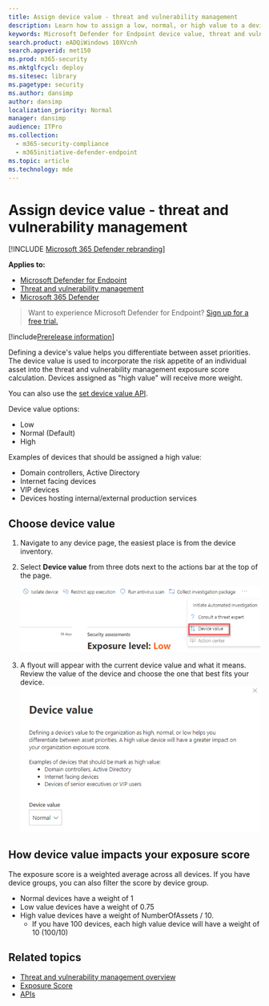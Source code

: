 ```yaml
---
title: Assign device value - threat and vulnerability management
description: Learn how to assign a low, normal, or high value to a device to help you differentiate between asset priorities.
keywords: Microsoft Defender for Endpoint device value, threat and vulnerability management device value, high value devices, device value exposure score
search.product: eADQiWindows 10XVcnh
search.appverid: met150
ms.prod: m365-security
ms.mktglfcycl: deploy
ms.sitesec: library
ms.pagetype: security
ms.author: dansimp
author: dansimp
localization_priority: Normal
manager: dansimp
audience: ITPro
ms.collection: 
  - m365-security-compliance
  - m365initiative-defender-endpoint
ms.topic: article
ms.technology: mde
---
```


# Assign device value - threat and vulnerability management

[!INCLUDE [Microsoft 365 Defender rebranding](../../includes/microsoft-defender.md)]

**Applies to:**

- [Microsoft Defender for Endpoint](https://go.microsoft.com/fwlink/?linkid=2154037)
- [Threat and vulnerability management](next-gen-threat-and-vuln-mgt.md)
- [Microsoft 365 Defender](https://go.microsoft.com/fwlink/?linkid=2118804)

> Want to experience Microsoft Defender for Endpoint? [Sign up for a free trial.](https://signup.microsoft.com/create-account/signup?products=7f379fee-c4f9-4278-b0a1-e4c8c2fcdf7e&ru=https://aka.ms/MDEp2OpenTrial?ocid=docs-wdatp-portaloverview-abovefoldlink)

[!include[Prerelease information](../../includes/prerelease.md)]

Defining a device's value helps you differentiate between asset priorities. The device value is used to incorporate the risk appetite of an individual asset into the threat and vulnerability management exposure score calculation. Devices assigned as "high value" will receive more weight.

You can also use the [set device value API](set-device-value.md).

Device value options:

- Low
- Normal (Default)
- High

Examples of devices that should be assigned a high value:

- Domain controllers, Active Directory
- Internet facing devices
- VIP devices
- Devices hosting internal/external production services

## Choose device value

1. Navigate to any device page, the easiest place is from the device inventory.

2. Select **Device value** from three dots next to the actions bar at the top of the page.

    ![Example of the device value dropdown.](images/tvm-device-value-dropdown.png)

3. A flyout will appear with the current device value and what it means. Review the value of the device and choose the one that best fits your device.
![Example of the device value flyout.](images/tvm-device-value-flyout.png)

## How device value impacts your exposure score

The exposure score is a weighted average across all devices. If you have device groups, you can also filter the score by device group.

- Normal devices have a weight of 1
- Low value devices have a weight of 0.75
- High value devices have a weight of NumberOfAssets / 10.
    - If you have 100 devices, each high value device will have a weight of 10 (100/10)

## Related topics

- [Threat and vulnerability management overview](next-gen-threat-and-vuln-mgt.md)
- [Exposure Score](tvm-exposure-score.md)
- [APIs](next-gen-threat-and-vuln-mgt.md#apis)
